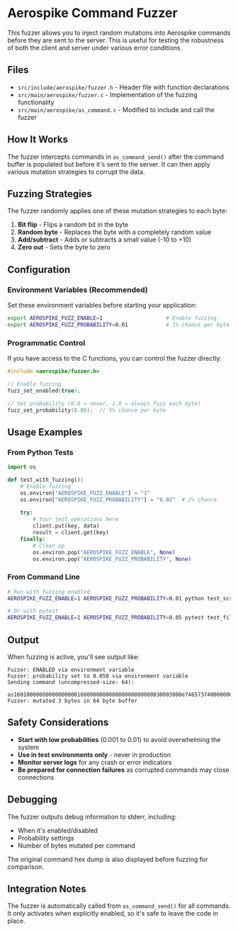 # Aerospike Command Fuzzer

This fuzzer allows you to inject random mutations into Aerospike commands before they are sent to the server. This is useful for testing the robustness of both the client and server under various error conditions.

## Files

- `src/include/aerospike/fuzzer.h` - Header file with function declarations
- `src/main/aerospike/fuzzer.c` - Implementation of the fuzzing functionality
- `src/main/aerospike/as_command.c` - Modified to include and call the fuzzer

## How It Works

The fuzzer intercepts commands in `as_command_send()` after the command buffer is populated but before it's sent to the server. It can then apply various mutation strategies to corrupt the data.

## Fuzzing Strategies

The fuzzer randomly applies one of these mutation strategies to each byte:

1. **Bit flip** - Flips a random bit in the byte
2. **Random byte** - Replaces the byte with a completely random value
3. **Add/subtract** - Adds or subtracts a small value (-10 to +10)
4. **Zero out** - Sets the byte to zero

## Configuration

### Environment Variables (Recommended)

Set these environment variables before starting your application:

```bash
export AEROSPIKE_FUZZ_ENABLE=1                    # Enable fuzzing
export AEROSPIKE_FUZZ_PROBABILITY=0.01            # 1% chance per byte (0.0 to 1.0)
```

### Programmatic Control

If you have access to the C functions, you can control the fuzzer directly:

```c
#include <aerospike/fuzzer.h>

// Enable fuzzing
fuzz_set_enabled(true);

// Set probability (0.0 = never, 1.0 = always fuzz each byte)
fuzz_set_probability(0.05);  // 5% chance per byte
```

## Usage Examples

### From Python Tests

```python
import os

def test_with_fuzzing():
    # Enable fuzzing
    os.environ["AEROSPIKE_FUZZ_ENABLE"] = "1"
    os.environ["AEROSPIKE_FUZZ_PROBABILITY"] = "0.02"  # 2% chance
    
    try:
        # Your test operations here
        client.put(key, data)
        result = client.get(key)
    finally:
        # Clean up
        os.environ.pop("AEROSPIKE_FUZZ_ENABLE", None)
        os.environ.pop("AEROSPIKE_FUZZ_PROBABILITY", None)
```

### From Command Line

```bash
# Run with fuzzing enabled
AEROSPIKE_FUZZ_ENABLE=1 AEROSPIKE_FUZZ_PROBABILITY=0.01 python test_script.py

# Or with pytest
AEROSPIKE_FUZZ_ENABLE=1 AEROSPIKE_FUZZ_PROBABILITY=0.05 pytest test_file.py -v -s
```

## Output

When fuzzing is active, you'll see output like:

```
Fuzzer: ENABLED via environment variable
Fuzzer: probability set to 0.050 via environment variable
Sending command (uncompressed-size: 64):
	as16010000000000000000160000000000000000000000030003000e74657374000000000000000074657374000100000001610001
Fuzzer: mutated 3 bytes in 64 byte buffer
```

## Safety Considerations

- **Start with low probabilities** (0.001 to 0.01) to avoid overwhelming the system
- **Use in test environments only** - never in production
- **Monitor server logs** for any crash or error indicators
- **Be prepared for connection failures** as corrupted commands may close connections

## Debugging

The fuzzer outputs debug information to stderr, including:
- When it's enabled/disabled
- Probability settings
- Number of bytes mutated per command

The original command hex dump is also displayed before fuzzing for comparison.

## Integration Notes

The fuzzer is automatically called from `as_command_send()` for all commands. It only activates when explicitly enabled, so it's safe to leave the code in place. 